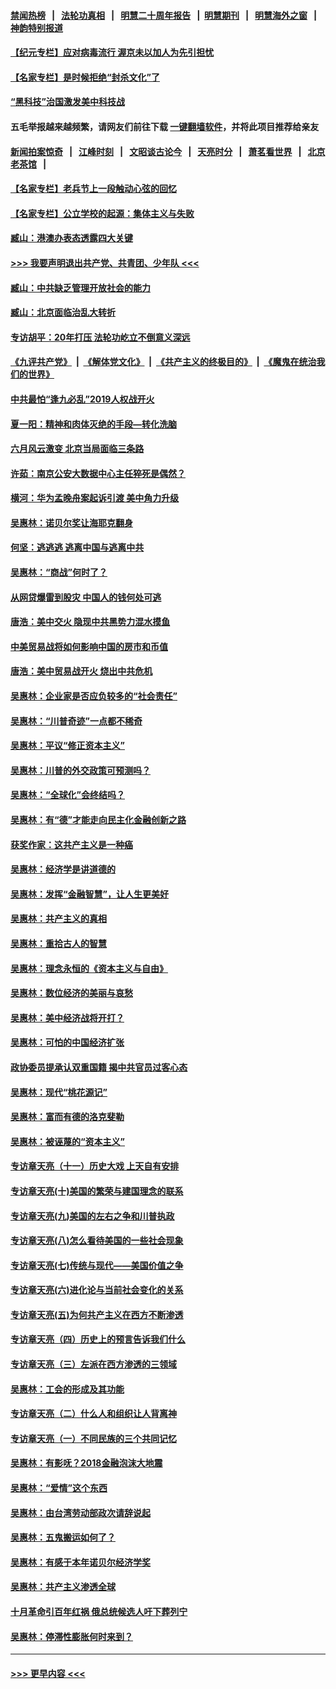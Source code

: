 #### [禁闻热榜](热点新闻.md?=0)  &nbsp;&nbsp;|&nbsp;&nbsp; [法轮功真相](https://github.com/gfw-breaker/truth/blob/master/README.md?=0) &nbsp;&nbsp;|&nbsp;&nbsp; [明慧二十周年报告](https://github.com/gfw-breaker/mh-reports/blob/master/README.md?=0) &nbsp;&nbsp;|&nbsp;&nbsp;[明慧期刊](https://github.com/gfw-breaker/mh-qikan) &nbsp;&nbsp;|&nbsp;&nbsp; [明慧海外之窗](https://github.com/gfw-breaker/mh-news/blob/master/README.md?=0) &nbsp;&nbsp;|&nbsp;&nbsp; [神韵特别报道](https://github.com/gfw-breaker/mh-news/blob/master/shenyun.md?=0)
#### [【纪元专栏】应对病毒流行 渥京未以加人为先引担忧](../pages/nsc423/n11875714.md?t=03071931) 
#### [【名家专栏】是时候拒绝“封杀文化”了](../pages/nsc423/n11814093.md?t=03071931) 
#### [“黑科技”治国激发美中科技战](../pages/nsc423/n11638056.md?t=03071931) 
#### 五毛举报越来越频繁，请网友们前往下载 [一键翻墙软件](https://github.com/gfw-breaker/ssr-accounts)，并将此项目推荐给亲友
#### [新闻拍案惊奇](https://github.com/gfw-breaker/banned-news/blob/master/pages/link4.md) &nbsp;&nbsp;|&nbsp;&nbsp; [江峰时刻](https://github.com/gfw-breaker/banned-news/blob/master/pages/link4.md) &nbsp;&nbsp;|&nbsp;&nbsp; [文昭谈古论今](https://github.com/gfw-breaker/banned-news/blob/master/pages/link4.md) &nbsp;&nbsp;|&nbsp;&nbsp; [天亮时分](https://github.com/gfw-breaker/banned-news/blob/master/pages/link4.md) &nbsp;&nbsp;|&nbsp;&nbsp; [萧茗看世界](https://github.com/gfw-breaker/banned-news/blob/master/pages/link4.md) &nbsp;&nbsp;|&nbsp;&nbsp; [北京老茶馆](https://github.com/gfw-breaker/banned-news/blob/master/pages/link4.md) &nbsp;&nbsp;|&nbsp;&nbsp; 
#### [【名家专栏】老兵节上一段触动心弦的回忆](../pages/nsc423/n11646016.md?t=03071931) 
#### [【名家专栏】公立学校的起源：集体主义与失败](../pages/nsc423/n11601833.md?t=03071931) 
#### [臧山：港澳办表态透露四大关键](../pages/nsc423/n11421628.md?t=03071931) 
#### [>>> 我要声明退出共产党、共青团、少年队 <<<](https://github.com/begood0513/goodnews/blob/master/quit/letter.md) 
#### [臧山：中共缺乏管理开放社会的能力](../pages/nsc423/n11407457.md?t=03071931) 
#### [臧山：北京面临治乱大转折](../pages/nsc423/n11406895.md?t=03071931) 
#### [专访胡平：20年打压 法轮功屹立不倒意义深远](../pages/nsc423/n11398800.md?t=03071931) 
#### [《九评共产党》](https://github.com/begood0513/9ping.md/blob/master/README.md) &nbsp;|&nbsp; [《解体党文化》](../../../../jtdwh.md/blob/master/README.md)  &nbsp;|&nbsp; [《共产主义的终极目的》](../../../../gczydzjmd.md/blob/master/README.md) &nbsp;|&nbsp; [《魔鬼在统治我们的世界》](../../../../mgztzwmdsj.md/blob/master/README.md) 
#### [中共最怕“逢九必乱”2019人权战开火](../pages/nsc423/n11385248.md?t=03071931) 
#### [夏一阳：精神和肉体灭绝的手段—转化洗脑](../pages/nsc423/n11368250.md?t=03071931) 
#### [六月风云激变 北京当局面临三条路](../pages/nsc423/n11313668.md?t=03071931) 
#### [许茹：南京公安大数据中心主任猝死是偶然？](../pages/nsc423/n11064744.md?t=03071931) 
#### [横河：华为孟晚舟案起诉引渡 美中角力升级](../pages/nsc423/n11027230.md?t=03071931) 
#### [吴惠林：诺贝尔奖让海耶克翻身](../pages/nsc423/n10890049.md?t=03071931) 
#### [何坚：逃逃逃 逃离中国与逃离中共](../pages/nsc423/n10592891.md?t=03071931) 
#### [吴惠林：“商战”何时了？](../pages/nsc423/n10573558.md?t=03071931) 
#### [从网贷爆雷到股灾 中国人的钱何处可逃](../pages/nsc423/n10572800.md?t=03071931) 
#### [唐浩：美中交火 隐现中共黑势力混水摸鱼](../pages/nsc423/n10544040.md?t=03071931) 
#### [中美贸易战将如何影响中国的房市和币值](../pages/nsc423/n10543697.md?t=03071931) 
#### [唐浩：美中贸易战开火 烧出中共危机](../pages/nsc423/n10540126.md?t=03071931) 
#### [吴惠林：企业家是否应负较多的“社会责任”](../pages/nsc423/n10535022.md?t=03071931) 
#### [吴惠林：“川普奇迹”一点都不稀奇](../pages/nsc423/n10512808.md?t=03071931) 
#### [吴惠林：平议“修正资本主义”](../pages/nsc423/n10495724.md?t=03071931) 
#### [吴惠林：川普的外交政策可预测吗？](../pages/nsc423/n10462387.md?t=03071931) 
#### [吴惠林：“全球化”会终结吗？](../pages/nsc423/n10452838.md?t=03071931) 
#### [吴惠林：有“德”才能走向民主化金融创新之路](../pages/nsc423/n10432292.md?t=03071931) 
#### [获奖作家：这共产主义是一种癌](../pages/nsc423/n10431541.md?t=03071931) 
#### [吴惠林：经济学是讲道德的](../pages/nsc423/n10398014.md?t=03071931) 
#### [吴惠林：发挥“金融智慧”，让人生更美好](../pages/nsc423/n10375019.md?t=03071931) 
#### [吴惠林：共产主义的真相](../pages/nsc423/n10351394.md?t=03071931) 
#### [吴惠林：重拾古人的智慧](../pages/nsc423/n10337691.md?t=03071931) 
#### [吴惠林：理念永恒的《资本主义与自由》](../pages/nsc423/n10316274.md?t=03071931) 
#### [吴惠林：数位经济的美丽与哀愁](../pages/nsc423/n10292946.md?t=03071931) 
#### [吴惠林：美中经济战将开打？](../pages/nsc423/n10258825.md?t=03071931) 
#### [吴惠林：可怕的中国经济扩张](../pages/nsc423/n10219147.md?t=03071931) 
#### [政协委员提承认双重国籍 揭中共官员过客心态](../pages/nsc423/n10208809.md?t=03071931) 
#### [吴惠林：现代“桃花源记”](../pages/nsc423/n10185234.md?t=03071931) 
#### [吴惠林：富而有德的洛克斐勒](../pages/nsc423/n10142264.md?t=03071931) 
#### [吴惠林：被诬蔑的“资本主义”](../pages/nsc423/n10124816.md?t=03071931) 
#### [专访章天亮（十一）历史大戏 上天自有安排](../pages/nsc423/n10094905.md?t=03071931) 
#### [专访章天亮(十)美国的繁荣与建国理念的联系](../pages/nsc423/n10094899.md?t=03071931) 
#### [专访章天亮(九)美国的左右之争和川普执政](../pages/nsc423/n10094889.md?t=03071931) 
#### [专访章天亮(八)怎么看待美国的一些社会现象](../pages/nsc423/n10094857.md?t=03071931) 
#### [专访章天亮(七)传统与现代——美国价值之争](../pages/nsc423/n10093140.md?t=03071931) 
#### [专访章天亮(六)进化论与当前社会变化的关系](../pages/nsc423/n10092036.md?t=03071931) 
#### [专访章天亮(五)为何共产主义在西方不断渗透](../pages/nsc423/n10083620.md?t=03071931) 
#### [专访章天亮（四）历史上的预言告诉我们什么](../pages/nsc423/n10083606.md?t=03071931) 
#### [专访章天亮（三）左派在西方渗透的三领域](../pages/nsc423/n10081115.md?t=03071931) 
#### [吴惠林：工会的形成及其功能](../pages/nsc423/n10080633.md?t=03071931) 
#### [专访章天亮（二）什么人和组织让人背离神](../pages/nsc423/n10076637.md?t=03071931) 
#### [专访章天亮（一）不同民族的三个共同记忆](../pages/nsc423/n10074188.md?t=03071931) 
#### [吴惠林：有影呒？2018金融泡沫大地震](../pages/nsc423/n10040534.md?t=03071931) 
#### [吴惠林：“爱情”这个东西](../pages/nsc423/n10019423.md?t=03071931) 
#### [吴惠林：由台湾劳动部政次请辞说起](../pages/nsc423/n9979679.md?t=03071931) 
#### [吴惠林：五鬼搬运如何了？](../pages/nsc423/n9925338.md?t=03071931) 
#### [吴惠林：有感于本年诺贝尔经济学奖](../pages/nsc423/n9871883.md?t=03071931) 
#### [吴惠林：共产主义渗透全球](../pages/nsc423/n9812748.md?t=03071931) 
#### [十月革命引百年红祸 俄总统候选人吁下葬列宁](../pages/nsc423/n9810182.md?t=03071931) 
#### [吴惠林：停滞性膨胀何时来到？](../pages/nsc423/n9764136.md?t=03071931) 

----
#### [ >>> 更早内容 <<< ](../indexes/nsc423-earlier.md)
